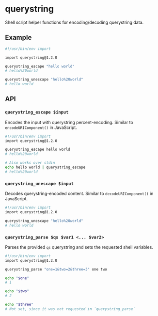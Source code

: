 # querystring

Shell script helper functions for encoding/decoding querystring data.


## Example

```bash
#!/usr/bin/env import

import querystring@1.2.0

querystring_escape "hello world"
# hello%20world

querystring_unescape "hello%20world"
# hello world
```


## API

### `querystring_escape $input`

Encodes the input with querystring percent-encoding.
Similar to `encodeURIComponent()` in JavaScript.

```bash
#!/usr/bin/env import
import querystring@1.2.0

querystring_escape hello world
# hello%20world

# Also works over stdin
echo hello world | querystring_escape
# hello%20world
```


### `querystring_unescape $input`

Decodes querystring-encoded content.
Similar to `decodeURIComponent()` in JavaScript.

```bash
#!/usr/bin/env import
import querystring@1.2.0

querystring_unescape "hello%20world"
# hello world
```


### `querystring_parse $qs $var1 <... $var2>`

Parses the provided `qs` querystring and sets the requested shell variables.

```bash
#!/usr/bin/env import
import querystring@1.2.0

querystring_parse "one=1&two=2&three=3" one two

echo "$one"
# 1

echo "$two"
# 2

echo "$three"
# Not set, since it was not requested in `querystring_parse`
```
